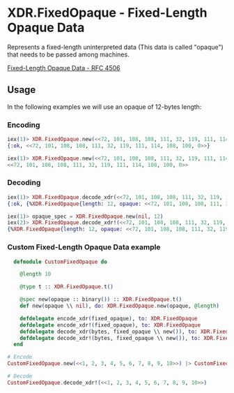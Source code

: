 # XDR.FixedOpaque - Fixed-Length Opaque Data
Represents a fixed-length uninterpreted data (This data is called "opaque") that needs to be passed among machines.  

[Fixed-Length Opaque Data - RFC 4506](https://tools.ietf.org/html/rfc4506#section-4.9)

## Usage

In the following examples we will use an opaque of 12-bytes length:

### Encoding

```elixir 
iex(1)> XDR.FixedOpaque.new(<<72, 101, 108, 108, 111, 32, 119, 111, 114, 108, 100, 0>>, 12) |> XDR.FixedOpaque.encode_xdr()
{:ok, <<72, 101, 108, 108, 111, 32, 119, 111, 114, 108, 100, 0>>}

iex(1)> XDR.FixedOpaque.new(<<72, 101, 108, 108, 111, 32, 119, 111, 114, 108, 100, 0>>, 12) |> XDR.FixedOpaque.encode_xdr!()
<<72, 101, 108, 108, 111, 32, 119, 111, 114, 108, 100, 0>>
```

### Decoding

```elixir
iex(1)> XDR.FixedOpaque.decode_xdr(<<72, 101, 108, 108, 111, 32, 119, 111, 114, 108, 100, 0>>, %{length: 12})
{:ok, {%XDR.FixedOpaque{length: 12, opaque: <<72, 101, 108, 108, 111, 32, 119, 111, 114, 108, 100, 0>>}, ""}} 

iex(1)> opaque_spec = XDR.FixedOpaque.new(nil, 12)
iex(2)> XDR.FixedOpaque.decode_xdr!(<<72, 101, 108, 108, 111, 32, 119, 111, 114, 108, 100, 0>>, opaque_spec)
{%XDR.FixedOpaque{length: 12, opaque: <<72, 101, 108, 108, 111, 32, 119, 111, 114, 108, 100, 0>>}, ""}
```

### Custom Fixed-Length Opaque Data example

```elixir
  defmodule CustomFixedOpaque do

    @length 10

    @type t :: XDR.FixedOpaque.t()

    @spec new(opaque :: binary()) :: XDR.FixedOpaque.t()
    def new(opaque \\ nil), do: XDR.FixedOpaque.new(opaque, @length)

    defdelegate encode_xdr(fixed_opaque), to: XDR.FixedOpaque
    defdelegate encode_xdr!(fixed_opaque), to: XDR.FixedOpaque
    defdelegate decode_xdr(bytes, fixed_opaque \\ new()), to: XDR.FixedOpaque
    defdelegate decode_xdr!(bytes, fixed_opaque \\ new()), to: XDR.FixedOpaque
  end
```

```elixir
# Encode
CustomFixedOpaque.new(<<1, 2, 3, 4, 5, 6, 7, 8, 9, 10>>) |> CustomFixedOpaque.encode_xdr()

# Decode
CustomFixedOpaque.decode_xdr!(<<1, 2, 3, 4, 5, 6, 7, 8, 9, 10>>)
```
